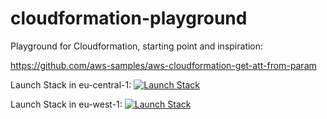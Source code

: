 # cloudformation-playground
Playground for Cloudformation, starting point and inspiration: 

https://github.com/aws-samples/aws-cloudformation-get-att-from-param 

Launch Stack in eu-central-1: [![Launch Stack](https://s3.amazonaws.com/cloudformation-examples/cloudformation-launch-stack.png)](https://console.aws.amazon.com/cloudformation/home?region=eu-central-1#/stacks/new?stackName=henriktest&templateURL=https://kentrikosdemo.s3.eu-central-1.amazonaws.com/cloudformation-playground/CustomBootstrap.yaml)

Launch Stack in eu-west-1: [![Launch Stack](https://s3.amazonaws.com/cloudformation-examples/cloudformation-launch-stack.png)](https://console.aws.amazon.com/cloudformation/home?region=eu-west-1#/stacks/new?stackName=henriktest&templateURL=https://kentrikosdemo.s3.eu-central-1.amazonaws.com/cloudformation-playground/CustomBootstrap.yaml)
